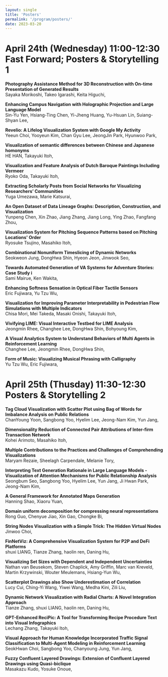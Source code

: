 ```yaml
---
layout: single
title: 'Posters'
permalink: '/program/posters/'
date: 2023-03-20
---
```


# April 24th (Wednesday) 11:00-12:30 Fast Forward; Posters & Storytelling 1

**Photography Assistance Method for 3D Reconstruction with On-time Presentation of Generated Results**\
Sayaka Morikoshi, Takeo Igarashi, Keita Higuchi,<!-- poster_id: poster_1015 -->

**Enhancing Campus Navigation with Holographic Projection and Large Language Model**\
Sin-Yu Yen, Hsiang-Ting Chen, Yi-Jheng Huang, Yu-Hsuan Lin, Suiang-Shyan Lee,<!-- poster_id: poster_1016 -->

**Revelio: A Lifelog Visualization System with Google My Activity**\
Yeeun Choi, Yooyeun Kim, Chan Gyu Lee, JeongJin Park, Hyunwoo Park,<!-- poster_id: poster_1021 -->

**Visualization of semantic differences between Chinese and Japanese homonyms**\
HE HAN, Takayuki Itoh,<!-- poster_id: poster_1022 -->

**Visualization and Feature Analysis of Dutch Baroque Paintings Including Vermeer**\
Ryoko Oda, Takayuki Itoh,<!-- poster_id: poster_1024 -->

**Extracting Scholarly Posts from Social Networks for Visualizing Researchers’ Communities**\
Yuga Umezawa, Marie Katsurai,<!-- poster_id: poster_1025 -->

**An Open Dataset of Data Lineage Graphs: Description, Construction, and Visualization**\
Yunpeng Chen, Xin Zhao, Jiang Zhang, Jiang Long, Ying Zhao, Fangfang Zhou,<!-- poster_id: poster_1026 -->

**Visualization System for Pitching Sequence Patterns based on Pitching Locations' Order**\
Ryosuke Tsujino,  Masahiko Itoh,<!-- poster_id: poster_1028 -->

**Combinational Nonuniform Timeslicing of Dynamic Networks**\
Seokweon Jung, DongHwa Shin, Hyeon Jeon, Jinwook Seo,<!-- poster_id: poster_1029 -->

**Towards Automated Generation of VA Systems for Adventure Stories: Case Study i**\
Sami Mairue, Ken Wakita,<!-- poster_id: poster_1030 -->

**Enhancing Softness Sensation in Optical Fiber Tactile Sensors**\
Eric Fujiwara, Yu Tzu Wu,<!-- poster_id: poster_1031 -->

**Visualization for Improving Parameter Interpretability in Pedestrian Flow Simulations with Multiple Indicators**\
Chisa Mori, Mei Takeda, Masaki Onishi, Takayuki Itoh,<!-- poster_id: poster_1032 -->

**Vivifying LIME: Visual Interactive Testbed for LIME Analysis**\
Jeongmin Rhee, Changhee Lee, DongHwa Shin, Bohyoung Kim,<!-- poster_id: poster_1034 -->

**A Visual Analytics System to Understand Behaviors of Multi Agents in Reinforcement Learning**\
Changhee Lee, Jeongmin Rhee, DongHwa Shin,<!-- poster_id: poster_1035 -->

**Form of Music: Visualizing Musical Phrasing with Calligraphy**\
Yu Tzu Wu, Eric Fujiwara,<!-- poster_id: poster_1037 -->



# April 25th (Thusday) 11:30-12:30 Posters & Storytelling 2

**Tag Cloud Visualization with Scatter Plot using Bag of Words for Imbalance Analysis on Public Relations**\
ChanYoung Yoon, Sangbong Yoo, Hyelim Lee, Jeong-Nam Kim, Yun Jang,<!-- poster_id: poster_1038 -->

**Dimensionality Reduction of Connected Pair Attributions of Inter-firm Transaction Network**\
Kohei Arimoto,  Masahiko Itoh,<!-- poster_id: poster_1039 -->

**Multiple Contributions to the Practices and Challenges of Comprehending Visualizations**\
Maryam Rezaie, Sheelagh Carpendale, Melanie Tory,<!-- poster_id: poster_1040 -->

**Interpreting Text Generation Rationale in Large Language Models - Visualization of Attention Mechanisms for Public Relationship Analysis**\
Seongbum Seo, Sangbong Yoo, Hyelim Lee, Yun Jang, Ji Hwan Park, Jeong-Nam Kim,<!-- poster_id: poster_1043 -->

**A General Framework for Annotated Maps Generation**\
Hanning Shao, Xiaoru Yuan,<!-- poster_id: poster_1044 -->

**Domain uniform decomposition for compressing neural representations**\
Rong Guo, Chenyue Jiao, Xin Gao, Chongke Bi,<!-- poster_id: poster_1045 -->

**String Nodes Visualization with a Simple Trick: The Hidden Virtual Nodes**\
Jinwoo Choi,<!-- poster_id: poster_1046 -->

**FinNetViz: A Comprehensive Visualization System for P2P and DeFi Platforms**\
shuxi LIANG, Tianze Zhang, haolin ren, Daning Hu,<!-- poster_id: poster_1048 -->

**Visualizing Set Sizes with Dependent and Independent Uncertainties**\
Nathan van Beusekom, Steven Chaplick, Amy Griffin, Marc van Kreveld, Martin Krzywinski, Wouter Meulemans, Hsiang-Yun Wu,<!-- poster_id: poster_1050 -->

**Scatterplot Drawings also Show Underestimation of Correlation**\
Lucy Cui, Ching-Yi Wang, Yiwei Wang, Medha Kini, Zili Liu,<!-- poster_id: poster_1052 -->

**Dynamic Network Visualization with Radial Charts: A Novel Integration Approach**\
Tianze Zhang, shuxi LIANG, haolin ren, Daning Hu,<!-- poster_id: poster_1053 -->

**GPT-Enhanced ReciPic: A Tool for Transforming Recipe Procedure Text into Visual Infographics**\
Lechang Zhang,  Takayuki Itoh,<!-- poster_id: poster_1054 -->

**Visual Approach for Human Knowledge Incorporated Traffic Signal Classification to Multi-Agent Modeling in Reinforcement Learning**\
SeokHwan Choi, Sangbong Yoo, Chanyoung Jung, Yun Jang,<!-- poster_id: poster_1055 -->

**Fuzzy Confluent Layered Drawings: Extension of Confluent Layered Drawings using Quasi-biclique**\
Masakazu Kudo, Yosuke Onoue,<!-- poster_id: poster_1056 -->

